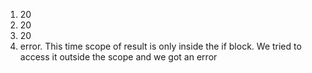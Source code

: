 1. 20
2. 20
3. 20
4. error. This time scope of result is only inside the if block. We tried to access it outside the scope and we got an error
